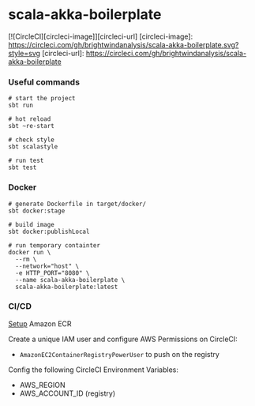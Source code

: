 # scala-akka-boilerplate


[![CircleCI][circleci-image]][circleci-url]
[circleci-image]: https://circleci.com/gh/brightwindanalysis/scala-akka-boilerplate.svg?style=svg
[circleci-url]: https://circleci.com/gh/brightwindanalysis/scala-akka-boilerplate

### Useful commands
```
# start the project
sbt run

# hot reload
sbt ~re-start

# check style
sbt scalastyle

# run test
sbt test
```

### Docker
```
# generate Dockerfile in target/docker/
sbt docker:stage

# build image
sbt docker:publishLocal

# run temporary containter
docker run \
  --rm \
  --network="host" \
  -e HTTP_PORT="8080" \
  --name scala-akka-boilerplate \
  scala-akka-boilerplate:latest
```

### CI/CD

[Setup](http://docs.aws.amazon.com/AmazonECR/latest/userguide/ECR_GetStarted.html) Amazon ECR

Create a unique IAM user and configure AWS Permissions on CircleCI:
* `AmazonEC2ContainerRegistryPowerUser` to push on the registry

Config the following CircleCI Environment Variables:
* AWS_REGION
* AWS_ACCOUNT_ID (registry)

